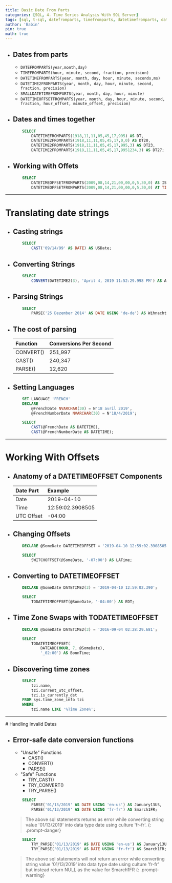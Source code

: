 ```yaml
---
title: Basic Date From Parts
categories: [SQL, 4. Time Series Analysis With SQL Server]
tags: [sql, t-sql, datefromparts, timefromparts, datetimefromparts, datetime2fromparts, smalldatetimefromparts, datetimeoffsetfromparts, set language, switchoffset, todatetimeoffset, try_cast, try_convert, try_parse]      # TAG names should always be lowercase
author: 'Babin'
pin: true
math: true
---
```


- ## Dates from parts 
    - `DATEFROMPARTS(year,month,day)`
    - `TIMEFROMPARTS(hour, minute, second, fraction, precision)`
    - `DATETIMEFROMPARTS(year, month, day, hour, minute, seconds,ms)`
    - `DATETIME2FROMPARTS(year, month, day, hour, minute, second, fraction, precision)`
    - `SMALLDATETIMEFROMPARTS(year, month, day, hour, minute)`
    - `DATETIMEOFFSETFROMPARTS(year, month, day, hour, minute, second, fraction, hour_offset, minute_offset, precision)`


- ## Dates and times together
    ```sql
        SELECT
            DATETIMEFROMPARTS(1918,11,11,05,45,17,995) AS DT,
            DATETIME2FROMPARTS(1918,11,11,05,45,17,0,0) AS DT20,
            DATETIME2FROMPARTS(1918,11,11,05,45,17,995,3) AS DT23,
            DATETIME2FROMPARTS(1918,11,11,05,45,17,9951234,3) AS DT27;
    ```


- ## Working with Offets
    ```sql
        SELECT
            DATETIMEOFFSETFROMPARTS(2009,08,14,21,00,00,0,5,30,0) AS IST,
            DATETIMEOFFSETFROMPARTS(2009,08,14,21,00,00,0,5,30,0) AT TIME ZONE 'UTC' AS UTC;
    ```


<hr/>

# Translating date strings
- ## Casting strings
    ```sql
        SELECT
            CAST('09/14/99' AS DATE) AS USDate;
    ```


- ## Converting Strings
    ```sql
        SELECT
            CONVERT(DATETIME2(3), 'April 4, 2019 11:52:29.998 PM') AS April14;
    ```


- ## Parsing Strings
    ```sql
        SELECT
            PARSE('25 Dezember 2014' AS DATE USING 'de-de') AS Wihnachten;
    ```

- ## The cost of parsing

    | Function  | Conversions Per Second | 
    |:--------------|:-----------------|
    | CONVERT() | 251,997 |
    | CAST() | 240,347 |
    | PARSE() | 12,620 |



- ## Setting Languages
    ```sql
        SET LANGUAGE 'FRENCH'
        DECLARE
            @FrenchDate NVARCHAR(30) = N'18 avril 2019',
            @FrenchNumberDate NVARCHAR(30) = N'18/4/2019';

        SELECT
            CAST(@FrenchDate AS DATETIME),
            CAST(@FrenchNumberDate AS DATETIME);
    ```

<hr/>

# Working With Offsets

- ## Anatomy of a DATETIMEOFFSET Components

    | Date Part | Example | 
    |:--------------|:-----------------|
    | Date | 2019-04-10 |
    | Time | 12:59:02.3908505 |
    | UTC Offset | -04:00 |


- ## Changing Offsets
    ```sql
        DECLARE @SomeDate DATETIMEOFFSET = '2019-04-10 12:59:02.3908505 -04:00';

        SELECT
            SWITCHOFFSET(@SomeDate, '-07:00') AS LATime;
    ```


- ## Converting to DATETIMEOFFSET
    ```sql
        DECLARE @SomeDate DATETIME2(3) = '2019-04-10 12:59:02.390';

        SELECT
            TODATETIMEOFFSET(@SomeDate, '-04:00') AS EDT;
    ```


- ## Time Zone Swaps with TODATETIMEOFFSET
    ```sql
        DECLARE @SomeDate DATETIME2(3) = '2016-09-04 02:28:29.681';

        SELECT
            TODATETIMEOFFSET(
                DATEADD(HOUR, 7, @SomeDate), 
                '_02:00') AS BonnTime;
    ```


- ## Discovering time zones
    ```sql
        SELECT
            tzi.name, 
            tzi.current_utc_offset,
            tzi.is_currently_dst
        FROM sys.time_zone_info tzi
        WHERE 
            tzi.name LIKE '%Time Zone%';
    ```


<hr/>
# Handling Invalid Dates

- ## Error-safe date conversion functions
    - "Unsafe" Functions
        - CAST()
        - CONVERT()
        - PARSE()
    - "Safe" Functions
        - TRY_CAST()
        - TRY_CONVERT()
        - TRY_PARSE()

    ```sql
        SELECT
            PARSE('01/13/2019' AS DATE USING 'en-us') AS January13US,
            PARSE('01/13/2019' AS DATE USING 'fr-fr') AS Smarch1FR; 
    ```
    > The above sql statements returns as error while converting string value '01/13/2019' into data type date using culture 'fr-fr'.
    {: .prompt-danger}

    ```sql
        SELECT
            TRY_PARSE('01/13/2019' AS DATE USING 'en-us') AS January13US,
            TRY_PARSE('01/13/2019' AS DATE USING 'fr-fr') AS Smarch1FR;
    ```
    > The above sql statements will not return an error while converting string value '01/13/2019' into data type date using culture 'fr-fr' but instead return NULL as the value for Smarch1FR
    {: .prompt-warning}